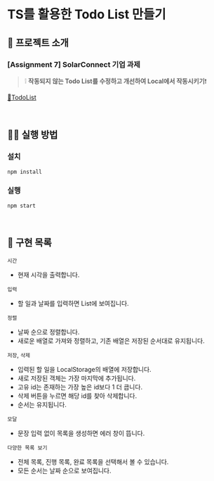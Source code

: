 # TS를 활용한 Todo List 만들기

## 📌 프로젝트 소개

 ###  [Assignment 7]  SolarConnect 기업 과제
> ❕ **작동되지 않는 Todo List를 수정하고 개선하여 Local에서 작동시키기**❗

[🚪TodoList](https://todolistts.netlify.app/)

 <br>

 ## 👨‍💻 실행 방법

 ### 설치

 `npm install`

 ### 실행

 `npm start`
 
 <br>

 ## 📑 구현 목록

 `시간`

 - 현재 시각을 출력합니다.

 `입력`

 - 할 일과 날짜를 입력하면 List에 보여집니다.
 
 `정렬`

 - 날짜 순으로 정렬합니다.
 - 새로운 배열로 가져와 정렬하고, 기존 배열은 저장된 순서대로 유지됩니다.
 
 `저장`, `삭제`
 
 - 입력된 할 일을 LocalStorage의 배열에 저장합니다.
 - 새로 저장된 객체는 가장 마지막에 추가됩니다.
 - 고유 id는 존재하는 가장 높은 id보다 1 더 큽니다.
 - 삭제 버튼을 누르면 해당 id를 찾아 삭제합니다.
 - 순서는 유지됩니다.
 
 `모달`
 
 - 문장 입력 없이 목록을 생성하면 에러 창이 뜹니다.
 
 `다양한 목록 보기`
 
 - 전체 목록, 진행 목록, 완료 목록을 선택해서 볼 수 있습니다.
 - 모든 순서는 날짜 순으로 보여집니다.







